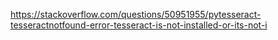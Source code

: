 https://stackoverflow.com/questions/50951955/pytesseract-tesseractnotfound-error-tesseract-is-not-installed-or-its-not-i

